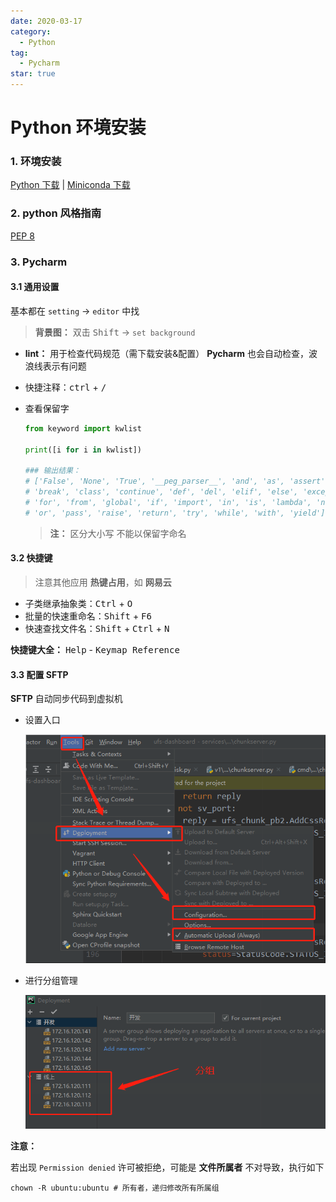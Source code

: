 ```yaml
---
date: 2020-03-17
category:
  - Python
tag:
  - Pycharm
star: true
---
```


# Python 环境安装

### 1. 环境安装

[Python 下载](https://www.python.org/downloads、/) | [Miniconda 下载](https://docs.conda.io/en/latest/miniconda.html)

### 2. python 风格指南

[PEP 8](https://pep8.org/)

### 3. Pycharm

#### 3.1 通用设置

基本都在 `setting` -> `editor` 中找

> **背景图：** 双击 <kbd>Shift</kbd> -> `set background`

- **lint：** 用于检查代码规范（需下载安装&配置） **Pycharm** 也会自动检查，波浪线表示有问题

- 快捷注释：<kbd>ctrl</kbd> + <kbd>/</kbd>

- 查看保留字

  ```python
  from keyword import kwlist
  
  print([i for i in kwlist])
  
  ### 输出结果：
  # ['False', 'None', 'True', '__peg_parser__', 'and', 'as', 'assert', 'async', 'await',
  # 'break', 'class', 'continue', 'def', 'del', 'elif', 'else', 'except', 'finally',
  # 'for', 'from', 'global', 'if', 'import', 'in', 'is', 'lambda', 'nonlocal', 'not',
  # 'or', 'pass', 'raise', 'return', 'try', 'while', 'with', 'yield']
  ```

  > **注：** 区分大小写 不能以保留字命名

#### 3.2 快捷键

> 注意其他应用 **热键占用**，如 **网易云**

- 子类继承抽象类：<kbd>Ctrl</kbd> + <kbd>O</kbd>
- 批量的快速重命名：<kbd>Shift</kbd> + <kbd>F6</kbd>
- 快速查找文件名：<kbd>Shift</kbd> + <kbd>Ctrl</kbd> + <kbd>N</kbd>

**快捷键大全：** <kbd>Help</kbd> - <kbd>Keymap Reference</kbd>

#### 3.3 配置 SFTP

**SFTP** 自动同步代码到虚拟机

- 设置入口

  <div class="image-preview">
      <img src="./img/SFTP设置.png">
  </div>

- 进行分组管理

  <div class="image-preview">
      <img src="./img/SFTP分组.png">
  </div>

**注意：**

若出现 `Permission denied` 许可被拒绝，可能是 **文件所属者** 不对导致，执行如下

```shell
chown -R ubuntu:ubuntu # 所有者，递归修改所有所属组
```
